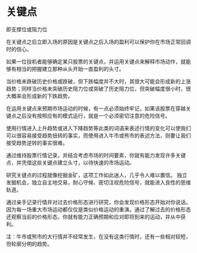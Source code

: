 # 关键点
即支撑位或阻力位

在关键点之后立即入场的原因是关键点之后入场的盈利可以保护你在市场正常回调时的信心。

如果一位投机者能够确定某只股票的关键点，并运用关键点来解释市场动作，就能够有相当的把握建立那种从头开始一直盈利的头寸。

当价格未跌破历史价格或跌破，但下跌幅度并不大时，其很大可能会形成新的上涨趋势；同样当价格未突破历史阻力位或突破了历史阻力位，但突破幅度很小时，很大概率会形成新的下跌趋势。

在运用关键点来预期市场运动的时候，有一点必须始终牢记，如果该股票在穿越关键点之后没有按照应有的模式运行，就是一个必须密切注意的危险信号。

使用行情进入上升趋势或进入下降趋势等此类的词语来表述行情的变化可以使我们可以很容易接受趋势扭转的事实，而使用进入牛市或熊市的表述方法，则要让我们接受趋势逆转的事实很难。


通过维持股票行情记录，并结合考虑市场的时间要素，你就有能力发现许多关键点，并凭借这些关键点建立头寸，以待快速的市场运动。

研究关键点的过程就像挖掘金矿，这项工作如此迷人，几乎令人难以置信。
独立发掘机会，独立自主地交易，耐心守候、密切注视危险信号，就能进入良性的思维轨道。

通过亲手记录行情并对过去价格形态进行研究，你会发现价格形态开始对你说话。因为每一场重大市场运动都仅仅是类似价格运动的重演。通过了解过去的价格形态还观察当前的价格形态，你就有能力正确预期和应对即将到来的运动，并从中获利。

注：牛市或熊市的大行情并不经常发生，在没有这类行情时，还有一些相对较短，但轮廓分明的趋势。
